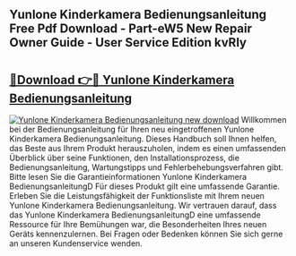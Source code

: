 ## Yunlone Kinderkamera Bedienungsanleitung Free Pdf Download - Part-eW5 New Repair Owner Guide - User Service Edition kvRly

# <h2><a href="http://df55fz.blite.top/?on=Yunlone+Kinderkamera+Bedienungsanleitung">🔗Download 👉🔴 Yunlone Kinderkamera Bedienungsanleitung</a></h2>

[![Yunlone Kinderkamera Bedienungsanleitung new download](https://i.imgur.com/lujVjoI.png)](http://df55fz.blite.top/?on=Yunlone+Kinderkamera+Bedienungsanleitung)
Willkommen bei der Bedienungsanleitung für Ihren neu eingetroffenen Yunlone Kinderkamera Bedienungsanleitung. Dieses Handbuch soll Ihnen helfen, das Beste aus Ihrem Produkt herauszuholen, indem es einen umfassenden Überblick über seine Funktionen, den Installationsprozess, die Bedienungsanleitung, Wartungstipps und Fehlerbehebungsverfahren gibt. Bitte lesen Sie die Garantieinformationen Yunlone Kinderkamera BedienungsanleitungD Für dieses Produkt gilt eine umfassende Garantie. Erleben Sie die Leistungsfähigkeit der Funktionsliste mit Ihrem neuen Yunlone Kinderkamera Bedienungsanleitung. Wir vertrauen darauf, dass das Yunlone Kinderkamera BedienungsanleitungD eine umfassende Ressource für Ihre Bemühungen war, die Besonderheiten Ihres neuen Geräts kennenzulernen. Bei Fragen oder Bedenken können Sie sich gerne an unseren Kundenservice wenden.
